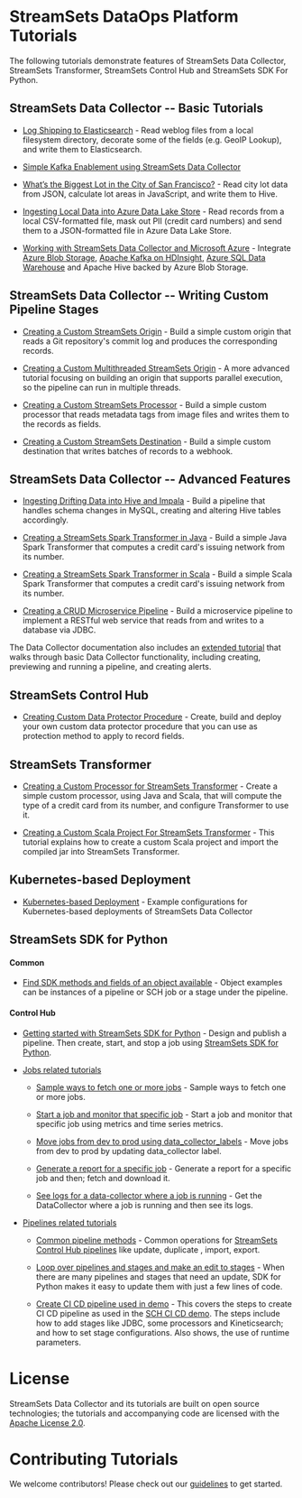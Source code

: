 # StreamSets DataOps Platform Tutorials

The following tutorials demonstrate features of StreamSets Data Collector, StreamSets Transformer, StreamSets Control Hub and StreamSets SDK For Python.

## StreamSets Data Collector -- Basic Tutorials

- [Log Shipping to Elasticsearch](tutorial-1/readme.md) - Read weblog files from a local filesystem directory, decorate some of the fields (e.g. GeoIP Lookup), and write them to Elasticsearch.

- [Simple Kafka Enablement using StreamSets Data Collector](tutorial-2/readme.md)

- [What’s the Biggest Lot in the City of San Francisco?](tutorial-3/readme.md) - Read city lot data from JSON, calculate lot areas in JavaScript, and write them to Hive.

- [Ingesting Local Data into Azure Data Lake Store](tutorial-adls-destination/readme.md) - Read records from a local CSV-formatted file, mask out PII (credit card numbers) and send them to a JSON-formatted file in Azure Data Lake Store.

- [Working with StreamSets Data Collector and Microsoft Azure](working-with-azure/readme.md) - Integrate [Azure Blob Storage](https://azure.microsoft.com/en-us/services/storage/blobs/), [Apache Kafka on HDInsight](https://docs.microsoft.com/en-us/azure/hdinsight/), [Azure SQL Data Warehouse](https://azure.microsoft.com/en-us/services/sql-data-warehouse/) and Apache Hive backed by Azure Blob Storage.

## StreamSets Data Collector -- Writing Custom Pipeline Stages

- [Creating a Custom StreamSets Origin](tutorial-origin/readme.md) - Build a simple custom origin that reads a Git repository's commit log and produces the corresponding records.

- [Creating a Custom Multithreaded StreamSets Origin](tutorial-origin/readme.md) - A more advanced tutorial focusing on building an origin that supports parallel execution, so the pipeline can run in multiple threads.

- [Creating a Custom StreamSets Processor](tutorial-processor/readme.md) - Build a simple custom processor that reads metadata tags from image files and writes them to the records as fields.

- [Creating a Custom StreamSets Destination](tutorial-destination/readme.md) - Build a simple custom destination that writes batches of records to a webhook.

## StreamSets Data Collector -- Advanced Features

- [Ingesting Drifting Data into Hive and Impala](tutorial-hivedrift/readme.md) - Build a pipeline that handles schema changes in MySQL, creating and altering Hive tables accordingly.

- [Creating a StreamSets Spark Transformer in Java](tutorial-spark-transformer/readme.md) - Build a simple Java Spark Transformer that computes a credit card's issuing network from its number.

- [Creating a StreamSets Spark Transformer in Scala](tutorial-spark-transformer-scala/readme.md) - Build a simple Scala Spark Transformer that computes a credit card's issuing network from its number.

- [Creating a CRUD Microservice Pipeline](tutorial-crud-microservice/readme.md) - Build a microservice pipeline to implement a RESTful web service that reads from and writes to a database via JDBC.

The Data Collector documentation also includes an [extended tutorial](https://streamsets.com/documentation/datacollector/latest/help/#Tutorial/Overview.html) that walks through basic Data Collector functionality, including creating, previewing and running a pipeline, and creating alerts.


## StreamSets Control Hub

- [Creating Custom Data Protector Procedure](tutorial-custom-dataprotector-procedure/README.md) - Create, build and deploy your own custom data protector procedure that you can use as protection method to apply to record fields.

## StreamSets Transformer

- [Creating a Custom Processor for StreamSets Transformer](https://github.com/metadaddy/transformer-sample-processor/blob/master/README.md) - Create a simple custom processor, using Java and Scala, that will compute the type of a credit card from its number, and configure Transformer to use it.

- [Creating a Custom Scala Project For StreamSets Transformer](https://github.com/iamontheinet/StreamSets/tree/master/Transformer_Custom_Scala_Project) - This tutorial explains how to create a custom Scala project and import the compiled jar into StreamSets Transformer.

## Kubernetes-based Deployment

- [Kubernetes-based Deployment](tutorial-kubernetes-deployment/README.md) - Example configurations for Kubernetes-based deployments of StreamSets Data Collector

## StreamSets SDK for Python

#### Common
- [Find SDK methods and fields of an object available](sdk-tutorials/find-methods-fields/README.md) - Object examples can be instances of a pipeline or SCH job or a stage under the pipeline.

#### Control Hub 
-  [Getting started with StreamSets SDK for Python](sdk-tutorials/sch/tutorial-getting-started/README.md) - Design and publish a pipeline. Then create, start, and stop a job using [StreamSets SDK for Python](https://streamsets.com/documentation/sdk/latest/index.html). 


-  [Jobs related tutorials](sdk-tutorials/sch/tutorial-jobs/README.md)

    - [Sample ways to fetch one or more jobs](sdk-tutorials/sch/tutorial-jobs/ways-to-fetch-jobs/README.md) - Sample ways to fetch one or more jobs.

    - [Start a job and monitor that specific job](sdk-tutorials/sch/tutorial-jobs/start-monitor-a-specific-job/README.md) - Start a job and monitor that specific job using metrics and time series metrics.

    - [Move jobs from dev to prod using data_collector_labels](sdk-tutorials/sch/tutorial-jobs/update-data-collector-labels/README.md) - Move jobs from dev to prod by updating data_collector label.

    - [Generate a report for a specific job](sdk-tutorials/sch/tutorial-jobs/generate-a-report/README.md) - Generate a report for a specific job and then; fetch and download it.

    - [See logs for a data-collector where a job is running](sdk-tutorials/sch/tutorial-jobs/data-collector-logs/README.md) - Get the DataCollector where a job is running and then see its logs.
   
-  [Pipelines related tutorials](sdk-tutorials/sch/tutorial-pipelines/README.md)

    - [Common pipeline methods](sdk-tutorials/sch/tutorial-pipelines/common-pipeline-methods/README.md) - Common operations for [StreamSets Control Hub pipelines](https://streamsets.com/documentation/controlhub/latest/help/datacollector/UserGuide/Pipeline_Design/What_isa_Pipeline.html)
                                                                                                        like update, duplicate , import, export.

    - [Loop over pipelines and stages and make an edit to stages](sdk-tutorials/sch/tutorial-pipelines/edit-pipelines-and-stages/README.md) - When there are many pipelines and stages that need an update, SDK for Python makes it easy to update them with just a few lines of code.

    - [Create CI CD pipeline used in demo](sdk-tutorials/sch/tutorial-pipelines/create-ci-cd-demo-pipeline/README.md) - This covers the steps to create CI CD pipeline as used in the [SCH CI CD demo](https://github.com/dimaspivak/sch_ci_cd_poc). The steps include how to add stages like JDBC, some processors and Kineticsearch; and how to set stage configurations.  Also shows, the use of runtime parameters.


# License

StreamSets Data Collector and its tutorials are built on open source technologies; the tutorials and accompanying code are licensed with the [Apache License 2.0](LICENSE.txt).

# Contributing Tutorials

We welcome contributors! Please check out our [guidelines](CONTRIBUTING.md) to get started.
